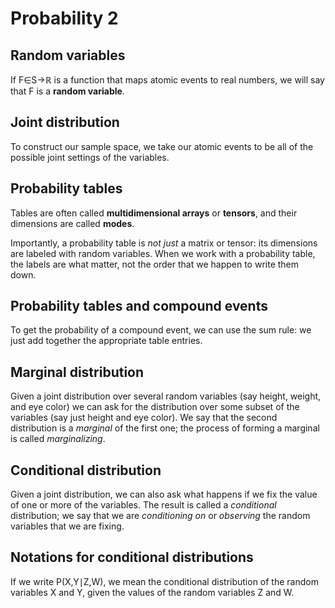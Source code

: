 # Probability 2

## Random variables

If F∈S→ℝ is a function that maps atomic events to real numbers, we will say that F is a **random variable**.

## Joint distribution

To construct our sample space, we take our atomic events to be all of the possible joint settings of the variables.

## Probability tables

Tables are often called **multidimensional arrays** or **tensors**, and their dimensions are called **modes**.

Importantly, a probability table is *not just* a matrix or tensor: its dimensions are labeled with random variables. When we work with a probability table, the labels are what matter, not the order that we happen to write them down.

## Probability tables and compound events

To get the probability of a compound event, we can use the sum rule: we just add together the appropriate table entries.

## Marginal distribution

Given a joint distribution over several random variables (say height, weight, and eye color) we can ask for the distribution over some subset of the variables (say just height and eye color).  We say that the second distribution is a *marginal* of the first one; the process of forming a marginal is called *marginalizing*.

## Conditional distribution

Given a joint distribution, we can also ask what happens if we fix the value of one or more of the variables. The result is called a *conditional* distribution; we say that we are *conditioning on* or *observing* the random variables that we are fixing.

## Notations for conditional distributions

If we write P(X,Y∣Z,W), we mean the conditional distribution of the random variables X and Y, given the values of the random variables Z and W.
